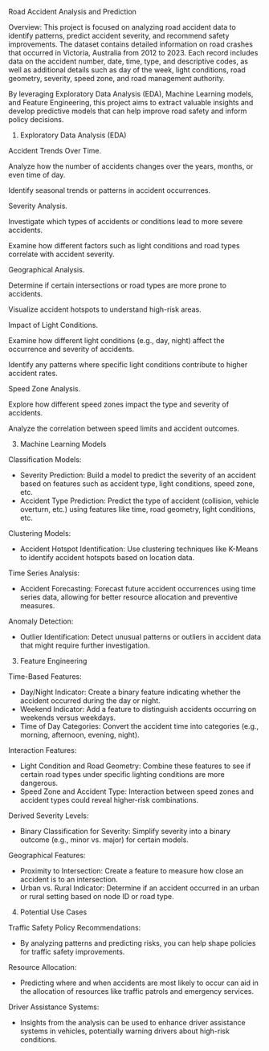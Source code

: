 Road Accident Analysis and Prediction

Overview:
This project is focused on analyzing road accident data to identify patterns, predict accident severity, and recommend safety improvements. The dataset contains detailed information on road crashes that occurred in Victoria, Australia from 2012 to 2023. Each record includes data on the accident number, date, time, type, and descriptive codes, as well as additional details such as day of the week, light conditions, road geometry, severity, speed zone, and road management authority.

By leveraging Exploratory Data Analysis (EDA), Machine Learning models, and Feature Engineering, this project aims to extract valuable insights and develop predictive models that can help improve road safety and inform policy decisions.



1. Exploratory Data Analysis (EDA)
   
Accident Trends Over Time.

Analyze how the number of accidents changes over the years, months, or even time of day.

Identify seasonal trends or patterns in accident occurrences.

Severity Analysis.

Investigate which types of accidents or conditions lead to more severe accidents.

Examine how different factors such as light conditions and road types correlate with accident severity.

Geographical Analysis.

Determine if certain intersections or road types are more prone to accidents.

Visualize accident hotspots to understand high-risk areas.

Impact of Light Conditions.

Examine how different light conditions (e.g., day, night) affect the occurrence and severity of accidents.

Identify any patterns where specific light conditions contribute to higher accident rates.

Speed Zone Analysis.

Explore how different speed zones impact the type and severity of accidents.

Analyze the correlation between speed limits and accident outcomes.



3. Machine Learning Models
   
Classification Models:

- Severity Prediction: Build a model to predict the severity of an accident based on features such as accident type, light conditions, speed zone, etc.
- Accident Type Prediction: Predict the type of accident (collision, vehicle overturn, etc.) using features like time, road geometry, light conditions, etc.

Clustering Models:

- Accident Hotspot Identification: Use clustering techniques like K-Means to identify accident hotspots based on location data.

Time Series Analysis:

- Accident Forecasting: Forecast future accident occurrences using time series data, allowing for better resource allocation and preventive measures.

Anomaly Detection:

- Outlier Identification: Detect unusual patterns or outliers in accident data that might require further investigation.

  

3. Feature Engineering
   
Time-Based Features:

- Day/Night Indicator: Create a binary feature indicating whether the accident occurred during the day or night.
- Weekend Indicator: Add a feature to distinguish accidents occurring on weekends versus weekdays.
- Time of Day Categories: Convert the accident time into categories (e.g., morning, afternoon, evening, night).

Interaction Features:

- Light Condition and Road Geometry: Combine these features to see if certain road types under specific lighting conditions are more dangerous.
- Speed Zone and Accident Type: Interaction between speed zones and accident types could reveal higher-risk combinations.
  
Derived Severity Levels:

- Binary Classification for Severity: Simplify severity into a binary outcome (e.g., minor vs. major) for certain models.
  
Geographical Features:

- Proximity to Intersection: Create a feature to measure how close an accident is to an intersection.
- Urban vs. Rural Indicator: Determine if an accident occurred in an urban or rural setting based on node ID or road type.



4. Potential Use Cases
   
Traffic Safety Policy Recommendations:

- By analyzing patterns and predicting risks, you can help shape policies for traffic safety improvements.
  
Resource Allocation:

- Predicting where and when accidents are most likely to occur can aid in the allocation of resources like traffic patrols and emergency services.
  
Driver Assistance Systems:

- Insights from the analysis can be used to enhance driver assistance systems in vehicles, potentially warning drivers about high-risk conditions.
